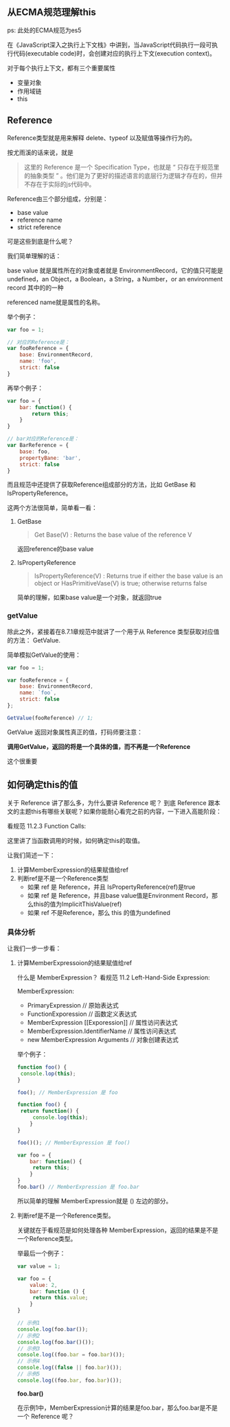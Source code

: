 ## 从ECMA规范理解this

ps: 此处的ECMA规范为es5

在《JavaScript深入之执行上下文栈》中讲到，当JavaScript代码执行一段可执行代码(executable code)时，会创建对应的执行上下文(execution context)。

对于每个执行上下文，都有三个重要属性

- 变量对象
- 作用域链
- this

## Reference

Reference类型就是用来解释 delete、typeof 以及赋值等操作行为的。

按尤雨溪的话来说，就是

> 这里的 Reference 是一个 Specification Type，也就是 “ 只存在于规范里的抽象类型 ” 。他们是为了更好的描述语言的底层行为逻辑才存在的，但并不存在于实际的js代码中。

Reference由三个部分组成，分别是：

- base value
- reference name
- strict reference

可是这些到底是什么呢？

我们简单理解的话：

base value 就是属性所在的对象或者就是 EnvironmentRecord，它的值只可能是 undefined，an Object，a Boolean，a String，a Number，or an environment record 其中的的一种

referenced name就是属性的名称。

举个例子：

```javascript
var foo = 1;

// 对应的Reference是：
var fooReference = {
	base: EnvironmentRecord,
    name: 'foo',
    strict: false
}
```

再举个例子：

```javascript
var foo = {
	bar: function() {
		return this;
    }
}

// bar对应的Reference是：
var BarReference = {
	base: foo,
    propertyBane: 'bar',
    strict: false
}
```

而且规范中还提供了获取Reference组成部分的方法，比如 GetBase 和 IsPropertyReference。

这两个方法很简单，简单看一看：

1. GetBase

   > Get Base(V) : Returns the base value of the reference V

   返回reference的base value

2. IsPropertyReference

   > IsPropertyReference(V) : Returns true if either the base value is an object or HasPrimitiveVase(V) is true; otherwise returns false

   简单的理解，如果base value是一个对象，就返回true

### getValue

除此之外，紧接着在8.7.1章规范中就讲了一个用于从 Reference 类型获取对应值的方法： GetValue.

简单模拟GetValue的使用：

```javascript
var foo = 1;

var fooReference = {
	base: EnvironmentRecord,
    name: `foo`,
    strict: false
};

GetValue(fooReference) // 1;
```

GetValue 返回对象属性真正的值，打码师要注意：

**调用GetValue，返回的将是一个具体的值，而不再是一个Reference**

这个很重要

## 如何确定this的值

关于 Reference 讲了那么多，为什么要讲 Reference 呢？ 到底 Reference 跟本文的主题this有哪些关联呢？如果你能耐心看完之前的内容，一下进入高能阶段：

看规范 11.2.3 Function Calls:

这里讲了当函数调用的时候，如何确定this的取值。

让我们简述一下：

1. 计算MemberExpression的结果赋值给ref
2. 判断ref是不是一个Reference类型
   - 如果 ref 是 Reference，并且 IsPropertyReference(ref)是true
   - 如果 ref 是 Reference，并且base value值是Environment Record，那么this的值为ImplicitThisValue(ref)
   - 如果 ref 不是Reference，那么 this 的值为undefined

### 具体分析

让我们一步一步看：

1. 计算MemberExpressoion的结果赋值给ref

   什么是 MemberExpression？ 看规范 11.2 Left-Hand-Side Expression:

   MemberExpression: 

   - PrimaryExpression // 原始表达式
   - FunctionExporession // 函数定义表达式
   - MemberExpression [[Exporession]] // 属性访问表达式
   - MemberExpression.IdentifierName // 属性访问表达式
   - new MemberExpression Arguments // 对象创建表达式

   举个例子： 

   ```javascript
   function foo() {
   	console.lop(this);
   }
   
   foo(); // MemberExpression 是 foo
   
   function foo() {
   	return function() {
   		console.log(this);
       }
   }
   
   foo()(); // MemberExpression 是 foo()
   
   var foo = {
       bar: function() {
   		return this;
       }
   }
   foo.bar() // MemberExpression 是 foo.bar
   ```

   所以简单的理解 MemberExpression就是 () 左边的部分。

2. 判断ref是不是一个Reference类型。

   关键就在于看规范是如何处理各种 MemberExpression，返回的结果是不是一个Reference类型。

   举最后一个例子：

   ```javascript
   var value = 1;
   
   var foo = {
       value: 2,
       bar: function () {
   		return this.value;
       }
   }
   
   // 示例1
   console.log(foo.bar());
   // 示例2
   console.log(foo.bar()());
   // 示例3
   console.log((foo.bar = foo.bar)());
   // 示例4
   console.log((false || foo.bar)());
   // 示例5
   console.log((foo.bar, foo.bar)());
   ```

   **foo.bar()**

   在示例1中，MemberExpression计算的结果是foo.bar，那么foo.bar是不是一个 Reference 呢？

   

